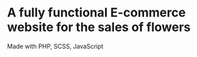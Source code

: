 <h1>A fully functional E-commerce website for the sales of flowers</h1>
<p>Made with PHP, SCSS, JavaScript</p>
